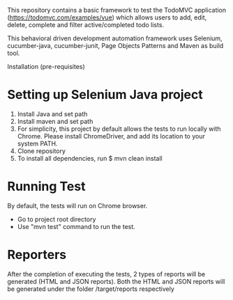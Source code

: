 This repository contains a basic framework to test the TodoMVC application (https://todomvc.com/examples/vue)
which allows users to add, edit, delete, complete and filter active/completed todo lists.

This behavioral driven development automation framework uses Selenium, cucumber-java, cucumber-junit, 
Page Objects Patterns and Maven as build tool.

Installation (pre-requisites)

# Setting up Selenium Java project
1. Install Java and set path
2. Install maven and set path
3. For simplicity, this project by default allows the tests to run locally with Chrome. Please install ChromeDriver, and add its location to your system PATH.
4. Clone repository 
6. To install all dependencies, run
   $ mvn clean install

# Running Test
By default, the tests will run on Chrome browser. 
- Go to project root directory
- Use "mvn test" command to run the test. 

# Reporters
After the completion of executing the tests, 2 types of reports will be generated (HTML and JSON reports).
Both the HTML and JSON reports will be generated under the folder /target/reports respectively
